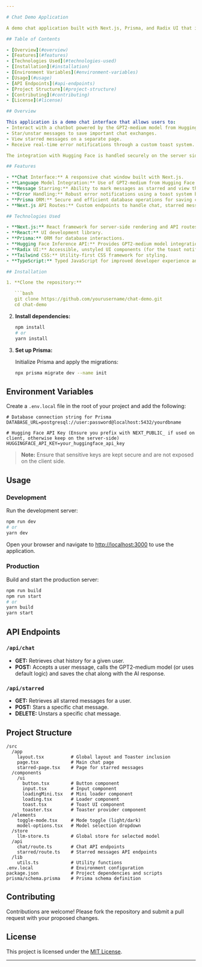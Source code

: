 ```yaml
---

# Chat Demo Application

A demo chat application built with Next.js, Prisma, and Radix UI that integrates a real-world language model (GPT2-medium via the Hugging Face API) for text generation. This project includes features like real-time chat, message starring, error handling with toast notifications, and a fully functional backend API.

## Table of Contents

- [Overview](#overview)
- [Features](#features)
- [Technologies Used](#technologies-used)
- [Installation](#installation)
- [Environment Variables](#environment-variables)
- [Usage](#usage)
- [API Endpoints](#api-endpoints)
- [Project Structure](#project-structure)
- [Contributing](#contributing)
- [License](#license)

## Overview

This application is a demo chat interface that allows users to:
- Interact with a chatbot powered by the GPT2-medium model from Hugging Face.
- Star/unstar messages to save important chat exchanges.
- View starred messages on a separate page.
- Receive real-time error notifications through a custom toast system.

The integration with Hugging Face is handled securely on the server side, ensuring that API keys are never exposed to the client.

## Features

- **Chat Interface:** A responsive chat window built with Next.js.
- **Language Model Integration:** Use of GPT2-medium from Hugging Face for generating text responses.
- **Message Starring:** Ability to mark messages as starred and view them separately.
- **Error Handling:** Robust error notifications using a toast system built with Radix UI.
- **Prisma ORM:** Secure and efficient database operations for saving chat history and starred messages.
- **Next.js API Routes:** Custom endpoints to handle chat, starred messages, and interactions with the Hugging Face API.

## Technologies Used

- **Next.js:** React framework for server-side rendering and API routes.
- **React:** UI development library.
- **Prisma:** ORM for database interactions.
- **Hugging Face Inference API:** Provides GPT2-medium model integration.
- **Radix UI:** Accessible, unstyled UI components (for the toast notifications).
- **Tailwind CSS:** Utility-first CSS framework for styling.
- **TypeScript:** Typed JavaScript for improved developer experience and code quality.

## Installation

1. **Clone the repository:**

   ```bash
   git clone https://github.com/yourusername/chat-demo.git
   cd chat-demo
   ```

2. **Install dependencies:**

   ```bash
   npm install
   # or
   yarn install
   ```

3. **Set up Prisma:**

   Initialize Prisma and apply the migrations:

   ```bash
   npx prisma migrate dev --name init
   ```

## Environment Variables

Create a `.env.local` file in the root of your project and add the following:

```env
# Database connection string for Prisma
DATABASE_URL=postgresql://user:password@localhost:5432/yourdbname

# Hugging Face API Key (Ensure you prefix with NEXT_PUBLIC_ if used on client, otherwise keep on the server-side)
HUGGINGFACE_API_KEY=your_huggingface_api_key
```

> **Note:** Ensure that sensitive keys are kept secure and are not exposed on the client side.

## Usage

### Development

Run the development server:

```bash
npm run dev
# or
yarn dev
```

Open your browser and navigate to [http://localhost:3000](http://localhost:3000) to use the application.

### Production

Build and start the production server:

```bash
npm run build
npm run start
# or
yarn build
yarn start
```

## API Endpoints

### `/api/chat`

- **GET:** Retrieves chat history for a given user.
- **POST:** Accepts a user message, calls the GPT2-medium model (or uses default logic) and saves the chat along with the AI response.

### `/api/starred`

- **GET:** Retrieves all starred messages for a user.
- **POST:** Stars a specific chat message.
- **DELETE:** Unstars a specific chat message.

## Project Structure

```
/src
  /app
    layout.tsx          # Global layout and Toaster inclusion
    page.tsx            # Main chat page
    starred-page.tsx    # Page for starred messages
  /components
    /ui
      button.tsx        # Button component
      input.tsx         # Input component
      loadingMini.tsx   # Mini loader component
      loading.tsx       # Loader component
      toast.tsx         # Toast UI component
      toaster.tsx       # Toaster provider component
  /elements
    toggle-mode.tsx     # Mode toggle (light/dark)
    model-options.tsx   # Model selection dropdown
  /store
    llm-store.ts        # Global store for selected model
  /api
    chat/route.ts       # Chat API endpoints
    starred/route.ts    # Starred messages API endpoints
  /lib
    utils.ts            # Utility functions
.env.local              # Environment configuration
package.json            # Project dependencies and scripts
prisma/schema.prisma    # Prisma schema definition
```

## Contributing

Contributions are welcome! Please fork the repository and submit a pull request with your proposed changes.

## License

This project is licensed under the [MIT License](LICENSE).

---
```

